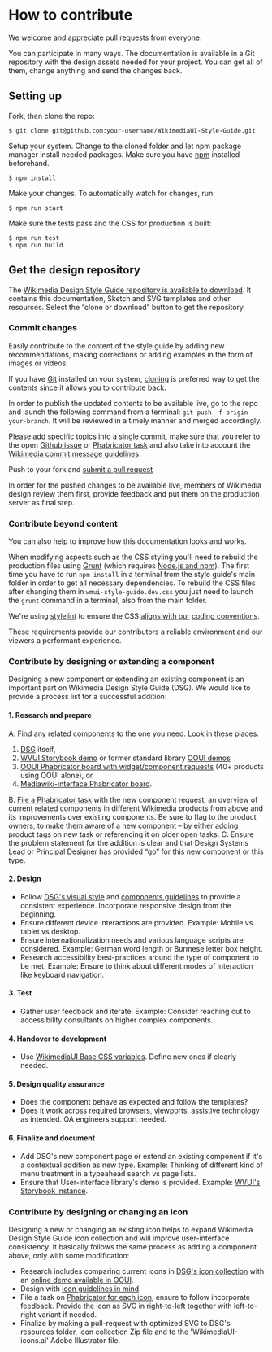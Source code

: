 # How to contribute

We welcome and appreciate pull requests from everyone.

You can participate in many ways. The documentation is available in a Git repository with the design assets needed for your project. You can get all of them, change anything and send the changes back.

## Setting up

Fork, then clone the repo:

```console
$ git clone git@github.com:your-username/WikimediaUI-Style-Guide.git
```

Setup your system. Change to the cloned folder and let npm package manager install needed packages. Make sure you have [npm](https://nodejs.org/en/) installed beforehand.

```console
$ npm install
```

Make your changes. To automatically watch for changes, run:
```console
$ npm run start
```

Make sure the tests pass and the CSS for production is built:

```console
$ npm run test
$ npm run build
```

## Get the design repository
The [Wikimedia Design Style Guide repository is available to download](https://github.com/wikimedia/WikimediaUI-Style-Guide/). It contains this documentation, Sketch and SVG templates and other resources. Select the “clone or download” button to get the repository.

### Commit changes
Easily contribute to the content of the style guide by adding new recommendations, making corrections or adding examples in the form of images or videos:

If you have [Git](https://en.wikipedia.org/wiki/Git) installed on your system, [cloning](https://help.github.com/articles/cloning-a-repository/) is preferred way to get the contents since it allows you to contribute back.

In order to publish the updated contents to be available live, go to the repo and launch the following command from a terminal: `git push -f origin your-branch`. It will be reviewed in a timely manner and merged accordingly.

Please add specific topics into a single commit, make sure that you refer to the open [Github issue](https://github.com/wikimedia/WikimediaUI-Style-Guide/issues) or [Phabricator task](https://phabricator.wikimedia.org/tag/wikimediaui_style_guide/) and also take into account the [Wikimedia commit message guidelines](https://www.mediawiki.org/wiki/Gerrit/Commit_message_guidelines).

Push to your fork and [submit a pull request](https://github.com/wikimedia/WikimediaUI-Style-Guide/compare)

In order for the pushed changes to be available live, members of Wikimedia design review them first, provide feedback and put them on the production server as final step.

### Contribute beyond content
You can also help to improve how this documentation looks and works.

When modifying aspects such as the CSS styling you'll need to rebuild the production files using [Grunt](https://gruntjs.com/) (which requires [Node.js and npm](https://docs.npmjs.com/getting-started/installing-node)). The first time you have to run `npm install` in a terminal from the style guide's main folder in order to get all necessary dependencies. To rebuild the CSS files after changing them in `wmui-style-guide.dev.css` you just need to launch the `grunt` command in a terminal, also from the main folder.

We're using [stylelint](https://stylelint.io/) to ensure the CSS [aligns with our](https://github.com/wikimedia/stylelint-config-wikimedia/) [coding conventions](https://www.mediawiki.org/wiki/Manual:Coding_conventions/CSS).

These requirements provide our contributors a reliable environment and our viewers a performant experience.

### Contribute by designing or extending a component
Designing a new component or extending an existing component is an important part on Wikimedia Design Style Guide (DSG).
We would like to provide a process list for a successful addition:

#### 1. Research and prepare
A. Find any related components to the one you need. Look in these places:
 1. [DSG](https://design.wikimedia.org/style-guide/components/) itself,
 2. [WVUI Storybook demo](https://doc.wikimedia.org/wvui/master/ui/) or former standard library [OOUI demos](https://doc.wikimedia.org/oojs-ui/master/demos/#widgets-mediawiki-vector-ltr)
 3. [OOUI Phabricator board with widget/component requests](https://phabricator.wikimedia.org/tag/ooui/) (40+ products using OOUI alone), or
 4. [Mediawiki-interface Phabricator board](https://phabricator.wikimedia.org/project/view/4947/).

B. [File a Phabricator task](https://phabricator.wikimedia.org/maniphest/task/edit/form/1/?projects=Wikimedia_Design_Style_Guide) with the new component request, an overview of current related components in different Wikimedia products from above and its improvements over existing components. Be sure to flag to the product owners, to make them aware of a new component – by either adding product tags on new task or referencing it on older open tasks.
C. Ensure the problem statement for the addition is clear and that Design Systems Lead or Principal Designer has provided “go” for this new component or this type.

#### 2. Design
- Follow [DSG's visual style](https://design.wikimedia.org/style-guide/visual-style.html) and [components guidelines](https://design.wikimedia.org/style-guide/components/) to provide a consistent experience. Incorporate responsive design from the beginning.
- Ensure different device interactions are provided. Example: Mobile vs tablet vs desktop.
- Ensure internationalization needs and various language scripts are considered. Example: German word length or Burmese letter box height.
- Research accessibility best-practices around the type of component to be met. Example: Ensure to think about different modes of interaction like keyboard navigation.

#### 3. Test
- Gather user feedback and iterate. Example: Consider reaching out to accessibility consultants on higher complex components.

#### 4. Handover to development
- Use [WikimediaUI Base CSS variables](https://gerrit.wikimedia.org/r/plugins/gitiles/wikimedia-ui-base/). Define new ones if clearly needed.

#### 5. Design quality assurance
- Does the component behave as expected and follow the templates?
- Does it work across required browsers, viewports, assistive technology as intended. QA engineers support needed.

#### 6. Finalize and document
- Add DSG's new component page or extend an existing component if it's a contextual addition as new type. Example: Thinking of different kind of menu treatment in a typeahead search vs page lists.
- Ensure that User-interface library's demo is provided. Example: [WVUI's Storybook instance](https://doc.wikimedia.org/wvui/master/ui/).

### Contribute by designing or changing an icon
Designing a new or changing an existing icon helps to expand Wikimedia Design Style Guide icon collection and will improve user-interface consistency.
It basically follows the same process as adding a component above, only with some modification:
- Research includes comparing current icons in [DSG's icon collection](https://github.com/wikimedia/WikimediaUI-Style-Guide/tree/master/resources/WikimediaUI-icons-SVGs) with an [online demo available in OOUI](https://doc.wikimedia.org/oojs-ui/master/demos/?page=icons&theme=wikimediaui&direction=ltr&platform=desktop).
- Design with [icon guidelines in mind](https://design.wikimedia.org/style-guide/visual-style_icons.html).
- File a task on [Phabricator for each icon](https://phabricator.wikimedia.org/maniphest/task/edit/form/1/?projects=wikimediaui_style_guide,ooui,wvui&title=Icons:), ensure to follow incorporate feedback. Provide the icon as SVG in right-to-left together with left-to-right variant if needed.
- Finalize by making a pull-request with optimized SVG to DSG's resources folder, icon collection Zip file and to the 'WikimediaUI-icons.ai' Adobe Illustrator file.

